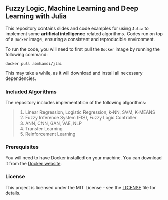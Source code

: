 ## Fuzzy Logic, Machine Learning and Deep Learning with Julia

This repository contains slides and code examples for using `Julia` to implement some **artificial intelligence** related algorithms. Codes run on top of a `Docker` image, ensuring a consistent and reproducible environment.

To run the code, you will need to first pull the `Docker` image by running the following command:

```
docker pull abmhamdi/jlai
```

This may take a while, as it will download and install all necessary dependencies.

### Included Algorithms
The repository includes implementation of the following algorithms:
>1. Linear Regression, Logistic Regression, k-NN, SVM, K-MEANS
>1. Fuzzy Inference System (FIS), Fuzzy Logic Controller
>1. ANN, CNN, GAN, VAE, NLP
>1. Transfer Learning
>1. Reinforcement Learning

### Prerequisites
You will need to have Docker installed on your machine. You can download it from the [Docker website](hub.docker.com).

### License
This project is licensed under the MIT License - see the [LICENSE](./LICENSE) file for details.
